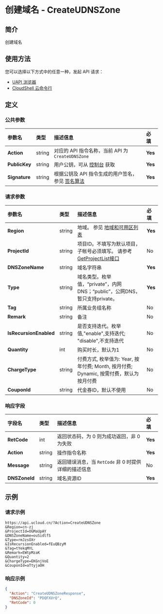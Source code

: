 # 创建域名 - CreateUDNSZone

## 简介

创建域名






## 使用方法

您可以选择以下方式中的任意一种，发起 API 请求：
- [UAPI 浏览器](https://console.ucloud.cn/uapi/detail?id=CreateUDNSZone)
- [CloudShell 云命令行](https://shell.ucloud.cn/)


## 定义

### 公共参数

| 参数名 | 类型 | 描述信息 | 必填 |
|:---|:---|:---|:---|
| **Action**     | string  | 对应的 API 指令名称，当前 API 为 `CreateUDNSZone`                        | **Yes** |
| **PublicKey**  | string  | 用户公钥，可从 [控制台](https://console.ucloud.cn/uapi/apikey) 获取                                             | **Yes** |
| **Signature**  | string  | 根据公钥及 API 指令生成的用户签名，参见 [签名算法](api/summary/signature.md)  | **Yes** |

### 请求参数

| 参数名 | 类型 | 描述信息 | 必填 |
|:---|:---|:---|:---|
| **Region** | string | 地域。 参见 [地域和可用区列表](https://docs.ucloud.cn/api/summary/regionlist) |**Yes**|
| **ProjectId** | string | 项目ID。不填写为默认项目，子帐号必须填写。 请参考[GetProjectList接口](https://docs.ucloud.cn/api/summary/get_project_list) |No|
| **DNSZoneName** | string | 域名字符串 |**Yes**|
| **Type** | string | 域名类型。枚举值，“private”，内网DNS；“public”，公网DNS，暂只支持private。 |**Yes**|
| **Tag** | string | 所属业务组名称 |No|
| **Remark** | string | 备注 |No|
| **IsRecursionEnabled** | string | 是否支持迭代。枚举值,"enable",支持迭代; "disable",不支持迭代 |No|
| **Quantity** | int | 购买时长，默认为1 |No|
| **ChargeType** | string | 付费方式, 枚举值为: Year, 按年付费; Month, 按月付费; Dynamic, 按需付费，默认为按月付费 |No|
| **CouponId** | string | 代金券ID，默认不使用 |No|

### 响应字段

| 字段名 | 类型 | 描述信息 | 必填 |
|:---|:---|:---|:---|
| **RetCode** | int | 返回状态码，为 0 则为成功返回，非 0 为失败 |**Yes**|
| **Action** | string | 操作指令名称 |**Yes**|
| **Message** | string | 返回错误消息，当 `RetCode` 非 0 时提供详细的描述信息 |No|
| **DNSZoneId** | string | 域名资源ID |**Yes**|




## 示例

### 请求示例
    
```
https://api.ucloud.cn/?Action=CreateUDNSZone
&Region=cn-zj
&ProjectId=OGMaUpAY
&DNSZoneName=ouSidlfS
&Type=rmJzsOXr
&IsRecursionEnabled=fEuQBzyM
&Tag=tYekqMYL
&Remark=EWtpMzaK
&Quantity=2
&ChargeType=EKGnjVoE
&CouponId=aTtyjaOH
```

### 响应示例
    
```json
{
  "Action": "CreateUDNSZoneResponse",
  "DNSZoneId": "PDQFXUrQ",
  "RetCode": 0
}
```





